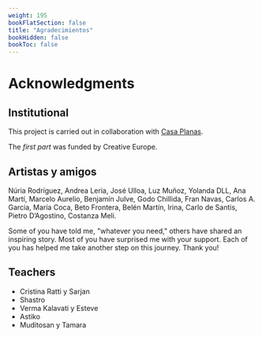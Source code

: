```yaml
---
weight: 195
bookFlatSection: false
title: "Agradecimientos"
bookHidden: false
bookToc: false
---
```


# Acknowledgments

## Institutional

This project is carried out in collaboration with [Casa Planas](https://casaplanas.org/).

The _first part_ was funded by Creative Europe.

## Artistas y amigos

Núria Rodríguez, Andrea Leria, José Ulloa, Luz Muñoz, Yolanda DLL, Ana Martí, Marcelo Aurelio, Benjamín Julve, Godo
Chillida, Fran Navas, Carlos A. Garcia, María Coca, Beto Frontera, Belén Martín, Irina, Carlo de Santis, Pietro
D’Agostino, Costanza Meli.

Some of you have told me, "whatever you need," others have shared an inspiring story. Most of you have surprised me with
your support. Each of you has helped me take another step on this journey. Thank you!

## Teachers

- Cristina Ratti y Sarjan
- Shastro
- Verma Kalavati y Esteve
- Astiko
- Muditosan y Tamara


